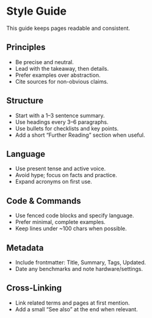 # Style Guide

This guide keeps pages readable and consistent.

## Principles
- Be precise and neutral.
- Lead with the takeaway, then details.
- Prefer examples over abstraction.
- Cite sources for non-obvious claims.

## Structure
- Start with a 1–3 sentence summary.
- Use headings every 3–6 paragraphs.
- Use bullets for checklists and key points.
- Add a short “Further Reading” section when useful.

## Language
- Use present tense and active voice.
- Avoid hype; focus on facts and practice.
- Expand acronyms on first use.

## Code & Commands
- Use fenced code blocks and specify language.
- Prefer minimal, complete examples.
- Keep lines under ~100 chars when possible.

## Metadata
- Include frontmatter: Title, Summary, Tags, Updated.
- Date any benchmarks and note hardware/settings.

## Cross-Linking
- Link related terms and pages at first mention.
- Add a small “See also” at the end when relevant.

